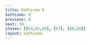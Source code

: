 ```yaml
---
title: Kathisma 9
kathisma: 9
previous: 8
next: 10
stases: [[64,65,66], [67], [68,69]]
layout: kathisma
---
```


